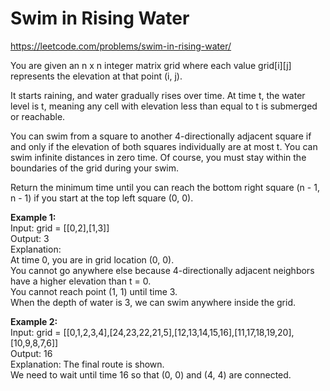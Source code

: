 # Swim in Rising Water
https://leetcode.com/problems/swim-in-rising-water/

You are given an n x n integer matrix grid where each value grid[i][j] represents the elevation at that point (i, j).

It starts raining, and water gradually rises over time. At time t, the water level is t, meaning any cell with elevation less than equal to t is submerged or reachable.

You can swim from a square to another 4-directionally adjacent square if and only if the elevation of both squares individually are at most t. You can swim infinite distances in zero time. Of course, you must stay within the boundaries of the grid during your swim.

Return the minimum time until you can reach the bottom right square (n - 1, n - 1) if you start at the top left square (0, 0).

<b>Example 1:</b>\
Input: grid = [[0,2],[1,3]]\
Output: 3\
Explanation:\
At time 0, you are in grid location (0, 0).\
You cannot go anywhere else because 4-directionally adjacent neighbors have a higher elevation than t = 0.\
You cannot reach point (1, 1) until time 3.\
When the depth of water is 3, we can swim anywhere inside the grid.

<b>Example 2:</b>\
Input: grid = [[0,1,2,3,4],[24,23,22,21,5],[12,13,14,15,16],[11,17,18,19,20],[10,9,8,7,6]]\
Output: 16\
Explanation: The final route is shown.\
We need to wait until time 16 so that (0, 0) and (4, 4) are connected.